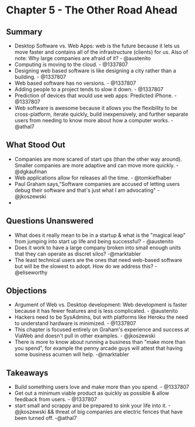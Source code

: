 # Chapter 5 - The Other Road Ahead

## Summary
  
* Desktop Software vs. Web Apps: web is the future because it lets us move faster and contains all of the infrastructure (clients) for us. Also of note: Why large companies are afraid of it? - @austenito
* Computing is moving to the cloud. - @1337807
* Designing web based software is like designing a city rather than a building. - @1337807 
* Web based software has no versions. - @1337807 
* Adding people to a project tends to slow it down. - @1337807
* Prediction of devices that would use web apps: Predicted iPhone. - @1337807 
* Web software is awesome because it allows you the flexibility to be cross-platform, iterate quickly, build inexpensively, and further separate users from needing to know more about how a computer works. - @athal7

## What Stood Out

* Companies are more scared of start ups (than the other way around). Smaller companies are more adaptive and can move more quickly. -@dgkaufman
* Web applications allow for releases all the time. - @tomkiefhaber
* Paul Graham says,"Software companies are accused of letting users debug their software and that's just what I am advocating" - @jkoszewski
* 

## Questions Unanswered

* What does it really mean to be in a startup & what is the "magical leap" from jumping into start up life and being successful? - @austenito 
* Does it work to have a large company broken into small enough units that they can operate as discret silos? -@marktabler
* The least technical users are the ones that need web-based software but will be the slowest to adopt. How do we address this? - @eliseworthy 

## Objections

* Argument of Web vs. Desktop development: Web development is faster because it has fewer features and is less complicated. - @austenito
* Hackers need to be SysAdmins, but with platforms like Heroku the need to understand hardware is minimized. - @1337807 
* This chapter is focused entirely on Graham's experience and success at ViaWeb and doesn't pull in other examples. - @jkoszewski
* There is more to know about running a business than "make more than you spend", for example the penny arcade guys will attest that having some business acumen will help. -@marktabler

## Takeaways

* Build something users love and make more than you spend. - @1337807 
* Get out a minimum viable product as quickly as possible & allow feedback from users. - @1337807 
* start small and scrappy and be prepared to sink your life into it. - @jkoszewski && threat of big companies are electric fences that have been turned off. -@athal7